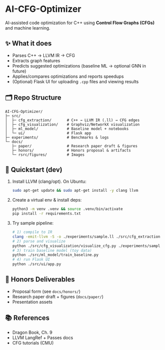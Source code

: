 
# AI-CFG-Optimizer

AI-assisted code optimization for C++ using **Control Flow Graphs (CFGs)** and machine learning.

## ✨ What it does
- Parses C++ → LLVM IR → CFG
- Extracts graph features
- Predicts suggested optimizations (baseline ML → optional GNN in future)
- Applies/compares optimizations and reports speedups
- (Optional) Flask UI for uploading `.cpp` files and viewing results

## 🗂 Repo Structure
```
AI-CFG-Optimizer/
├─ src/
│  ├─ cfg_extraction/       # C++ → LLVM IR (.ll) → CFG edges
│  ├─ cfg_visualization/    # Graphviz/NetworkX visualization
│  ├─ ml_model/             # Baseline model + notebooks
│  └─ ui/                   # Flask app
├─ experiments/             # Benchmarks & logs
└─ docs/
   ├─ paper/                # Research paper draft & figures
   ├─ honors/               # Honors proposal & artifacts
   └─ rsrc/figures/         # Images
```

## 🔧 Quickstart (dev)
1. Install LLVM (clang/opt). On Ubuntu:
   ```bash
   sudo apt-get update && sudo apt-get install -y clang llvm
   ```
2. Create a virtual env & install deps:
   ```bash
   python3 -m venv .venv && source .venv/bin/activate
   pip install -r requirements.txt
   ```
3. Try sample pipeline:
   ```bash
   # 1) compile to IR
   clang -emit-llvm -S -o ./experiments/sample.ll ./src/cfg_extraction/samples/sample.cpp
   # 2) parse and visualize
   python ./src/cfg_visualization/visualize_cfg.py ./experiments/sample.ll
   # 3) train baseline model (toy data)
   python ./src/ml_model/train_baseline.py
   # 4) run Flask UI
   python ./src/ui/app.py
   ```

## 📄 Honors Deliverables
- Proposal form (see `docs/honors/`)
- Research paper draft + figures (`docs/paper/`)
- Presentation assets

## 📚 References
- Dragon Book, Ch. 9
- LLVM LangRef + Passes docs
- CFG tutorials (CMU)
